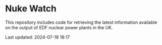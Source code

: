 # Nuke Watch

This repository includes code for retrieving the latest information available on the output of EDF nuclear power plants in the UK.

Last updated: 2024-07-18 18:17
